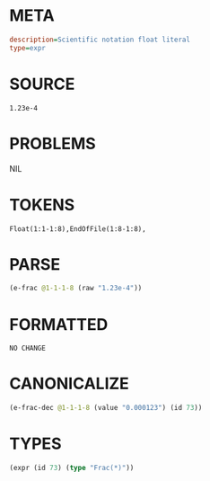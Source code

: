 # META
~~~ini
description=Scientific notation float literal
type=expr
~~~
# SOURCE
~~~roc
1.23e-4
~~~
# PROBLEMS
NIL
# TOKENS
~~~zig
Float(1:1-1:8),EndOfFile(1:8-1:8),
~~~
# PARSE
~~~clojure
(e-frac @1-1-1-8 (raw "1.23e-4"))
~~~
# FORMATTED
~~~roc
NO CHANGE
~~~
# CANONICALIZE
~~~clojure
(e-frac-dec @1-1-1-8 (value "0.000123") (id 73))
~~~
# TYPES
~~~clojure
(expr (id 73) (type "Frac(*)"))
~~~
